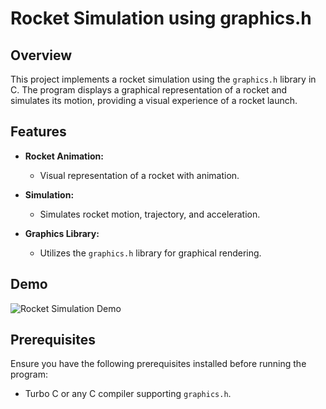 # Rocket Simulation using graphics.h

## Overview

This project implements a rocket simulation using the `graphics.h` library in C. The program displays a graphical representation of a rocket and simulates its motion, providing a visual experience of a rocket launch.

## Features

- **Rocket Animation:**
  - Visual representation of a rocket with animation.

- **Simulation:**
  - Simulates rocket motion, trajectory, and acceleration.

- **Graphics Library:**
  - Utilizes the `graphics.h` library for graphical rendering.

## Demo

![Rocket Simulation Demo](path/to/demo.gif)

## Prerequisites

Ensure you have the following prerequisites installed before running the program:

- Turbo C or any C compiler supporting `graphics.h`.
